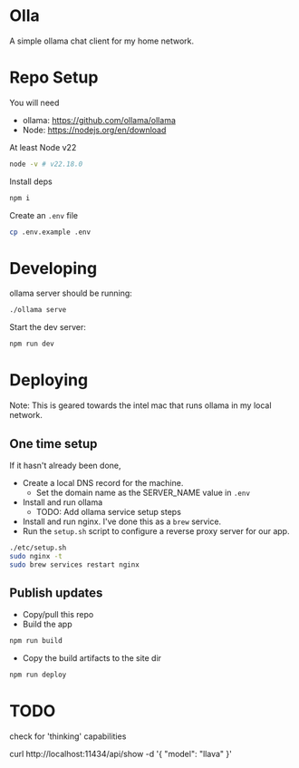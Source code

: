 # Olla

A simple ollama chat client for my home network.

# Repo Setup

You will need
- ollama: https://github.com/ollama/ollama
- Node: https://nodejs.org/en/download

At least Node v22
```bash
node -v # v22.18.0
```

Install deps
```bash
npm i
```

Create an `.env` file
```bash
cp .env.example .env
```


# Developing

ollama server should be running:
```bash
./ollama serve
```

Start the dev server:
```bash
npm run dev
```

# Deploying

Note: This is geared towards the intel mac that runs ollama in my local network.

## One time setup
If it hasn't already been done,
- Create a local DNS record for the machine.
  - Set the domain name as the SERVER_NAME value in `.env`
- Install and run ollama
  - TODO: Add ollama service setup steps
- Install and run nginx. I've done this as a `brew` service.
- Run the `setup.sh` script to configure a reverse proxy server for our app.
```bash
./etc/setup.sh
sudo nginx -t
sudo brew services restart nginx
```

## Publish updates

- Copy/pull this repo
- Build the app
```bash
npm run build
```
- Copy the build artifacts to the site dir
```bash
npm run deploy
```

# TODO

check for 'thinking' capabilities

curl http://localhost:11434/api/show -d '{
  "model": "llava"
}'
